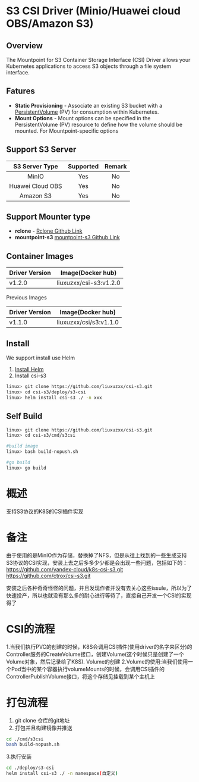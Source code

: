 # S3 CSI Driver (Minio/Huawei cloud OBS/Amazon S3)

## Overview
The Mountpoint for S3 Container Storage Interface (CSI) Driver allows your Kubernetes applications to access S3 objects through a file system interface.

## Fatures
* **Static Provisioning** - Associate an existing S3 bucket with a [PersistentVolume](https://kubernetes.io/docs/concepts/storage/persistent-volumes/) (PV) for consumption within Kubernetes.
* **Mount Options** - Mount options can be specified in the PersistentVolume (PV) resource to define how the volume should be mounted. For Mountpoint-specific options

## Support S3 Server

|S3 Server Type|Supported|Remark|
|:--:|:--:|:--:|
|MinIO|Yes|No|
|Huawei Cloud OBS|Yes|No|
|Amazon S3|Yes|No|

## Support Mounter type

* **rclone** -  [Rclone Github Link](https://github.com/rclone/rclone.git)
* **mountpoint-s3** [mountpoint-s3 Github Link](https://github.com/awslabs/mountpoint-s3-csi-driver.git)

## Container Images
| Driver Version | Image(Docker hub)|
|----------------|------------------|
| v1.2.0         | liuxuzxx/csi-s3:v1.2.0|

<summary>Previous Images</summary>

| Driver Version | Image(Docker hub) |
|----------------|-------------------|
| v1.1.0         | liuxuzxx/csi/s3:v1.1.0|

## Install

We support install use Helm

1. [Install Helm](https://helm.sh/docs/intro/install/)
2. Install csi-s3
```bash
linux> git clone https://github.com/liuxuzxx/csi-s3.git
linux> cd csi-s3/deploy/s3-csi
linux> helm install csi-s3 ./ -n xxx
```


## Self Build

```bash
linux> git clone https://github.com/liuxuzxx/csi-s3.git
linux> cd csi-s3/cmd/s3csi

#build image
linux> bash build-nopush.sh

#go build
linux> go build
```


# 概述
支持S3协议的K8S的CSI插件实现

# 备注
由于使用的是MinIO作为存储，替换掉了NFS，但是从往上找到的一些生成支持S3协议的CSI实现，安装上去之后多多少少都是会出现一些问题，包括如下的：
https://github.com/yandex-cloud/k8s-csi-s3.git
https://github.com/ctrox/csi-s3.git

安装之后各种奇奇怪怪的问题，并且发现作者并没有去关心这些issule，所以为了快速投产，所以也就没有那么多的耐心进行等待了，直接自己开发一个CSI的实现得了

# CSI的流程
1.当我们执行PVC的创建的时候，K8S会调用CSI插件(使用driver的名字来区分)的Controller服务的CreateVolume接口，创建Volume(这个时候只是创建了一个Volume对象，然后记录给了K8S).  Volume的创建
2.Volume的使用:当我们使用一个Pod当中的某个容器执行volumeMounts的时候，会调用CSI插件的ControllerPublishVolume接口，将这个存储见挂载到某个主机上

# 打包流程
1. git clone 仓库的git地址
2. 打包并且构建镜像并推送
```bash
cd ./cmd/s3csi
bash build-nopush.sh
```
3.执行安装
```bash
cd ./deploy/s3-csi
helm install csi-s3 ./ -n namespace(自定义)
```